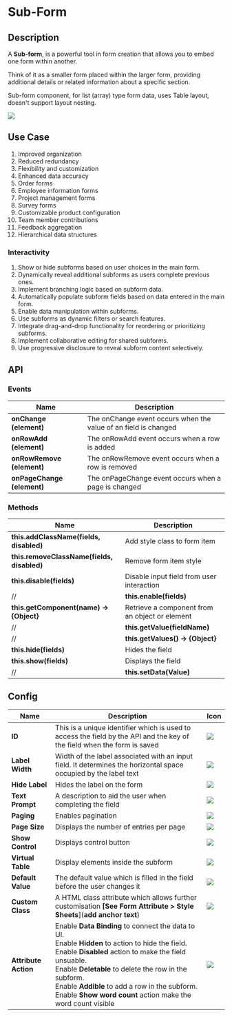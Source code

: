 # Sub-Form

## Description

A **Sub-form**, is a powerful tool in form creation that allows you to embed one form within another.

Think of it as a smaller form placed within the larger form, providing additional details or related information about a specific section.

Sub-form component, for list (array) type form data, uses Table layout, doesn't support layout nesting.

<img src= "/apps/components/img/subform.png">

## Use Case

1. Improved organization
2. Reduced redundancy
3. Flexibility and customization
4. Enhanced data accuracy
5. Order forms
6. Employee information forms
7. Project management forms
8. Survey forms
9. Customizable product configuration
10. Team member contributions
11. Feedback aggregation
12. Hierarchical data structures

### Interactivity

1. Show or hide subforms based on user choices in the main form.
2. Dynamically reveal additional subforms as users complete previous ones.
3. Implement branching logic based on subform data.
4. Automatically populate subform fields based on data entered in the main form.
5. Enable data manipulation within subforms.
6. Use subforms as dynamic filters or search features.
7. Integrate drag-and-drop functionality for reordering or prioritizing subforms.
8. Implement collaborative editing for shared subforms.
9. Use progressive disclosure to reveal subform content selectively.

## API

### Events

| **Name**| **Description**|
|----------------------|---------------------------------------------------------------------|
| **onChange (element)**| The onChange event occurs when the value of an field is changed|
| **onRowAdd (element)**|The onRowAdd event occurs when a row is added|
| **onRowRemove (element)**|The onRowRemove event occurs when a row is removed|
|**onPageChange (element)**|The onPageChange event occurs when a page is changed|

### Methods

| **Name**| **Description**|
|----------------------|---------------------------------------------------------------------|
|**this.addClassName(fields, disabled)**|Add style class to form item|
|**this.removeClassName(fields, disabled)**|Remove form item style|
| **this.disable(fields)**| Disable input field from user interaction|
//| **this.enable(fields)**| Disable input field from user interaction|
| **this.getComponent(name) → {Object}**|Retrieve a component from an object or element|
//| **this.getValue(fieldName)**|Get A Value From a component|
//| **this.getValues() → {Object}**|Get the values of all fields when values change|
|**this.hide(fields)**|Hides the field|
|**this.show(fields)**|Displays the field|
//|**this.setData(Value)**|Set the data in the field|

## Config

| **Name**|**Description**|**Icon**|
|---------------|----------------------------------------------------------------------------------------------------------------------------------------|-----------------------------------|
|**ID**| This is a unique identifier which is used to access the field by the API and the key of the field when the form is saved|<img src= "/apps/components/img/input_id.png">|
|**Label Width**|Width of the label associated with an input field. It determines the horizontal space occupied by the label text|<img src= "/apps/components/img/input_labelwidth1.png">|
|**Hide Label**| Hides the label on the form|<img src= "/apps/components/img/input_hidelabel.png">|
|**Text Prompt**| A description to aid the user when completing the field|<img src= "/apps/components/img/input_textprompt.png">|
|**Paging**|Enables pagination|<img src= "/apps/components/img/subform_paging.png">|
|**Page Size**| Displays the number of entries per page|<img src= "/apps/components/img/subform_pagesize.png">|
|**Show Control**|Displays control button|<img src= "/apps/components/img/subform_showcontrol.png">|
|**Virtual Table**| Display elements inside the subform|<img src= "/apps/components/img/subform_virtualtable.png">|
|**Default Value**| The default value which is filled in the field before the user changes it|<img src= "/apps/components/img/input_defaultvalue.png">|
|**Custom Class**| A HTML class attribute which allows further customisation **[See Form Attribute > Style Sheets**](**add anchor text**)|<img src= "/apps/components/img/input_customclass.png">|
|**Attribute Action**|Enable **Data Binding** to connect the data to UI. <br> Enable **Hidden** to action to hide the field. <br> Enable **Disabled** action to make the field unsuable. <br>Enable **Deletable** to delete the row in the subform. <br> Enable **Addible** to add a row in the subform. <br>Enable **Show word count** action make the word count visible|<img src= "/apps/components/img/input_attributeaction.png">|